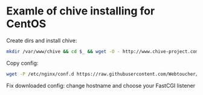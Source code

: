Examle of chive installing for CentOS
======================

Create dirs and install chive:

```bash
mkdir /var/www/chive && cd $_ && wget -O - http://www.chive-project.com/Download/Redirect | tar -xzp && mkdir logs && mv chive public && wget -P public http://www.chive-project.com/favicon.ico
```

Copy config:

```bash
wget -P /etc/nginx/conf.d https://raw.githubusercontent.com/Webtoucher/chive-nginx-config/master/chive.conf
```

Fix downloaded config: change hostname and choose your FastCGI listener
